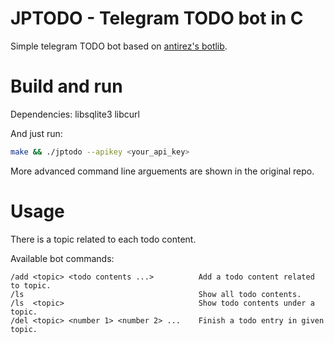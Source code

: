 # JPTODO - Telegram TODO bot in C

Simple telegram TODO bot based on [antirez's botlib](https://github.com/antirez/botlib).

# Build and run

Dependencies: libsqlite3 libcurl

And just run:

```bash
make && ./jptodo --apikey <your_api_key>
```

More advanced command line arguements are shown in the original repo.

# Usage

There is a topic related to each todo content.

Available bot commands:

```
/add <topic> <todo contents ...>          Add a todo content related to topic.
/ls                                       Show all todo contents.
/ls  <topic>                              Show todo contents under a topic.
/del <topic> <number 1> <number 2> ...    Finish a todo entry in given topic.
```
